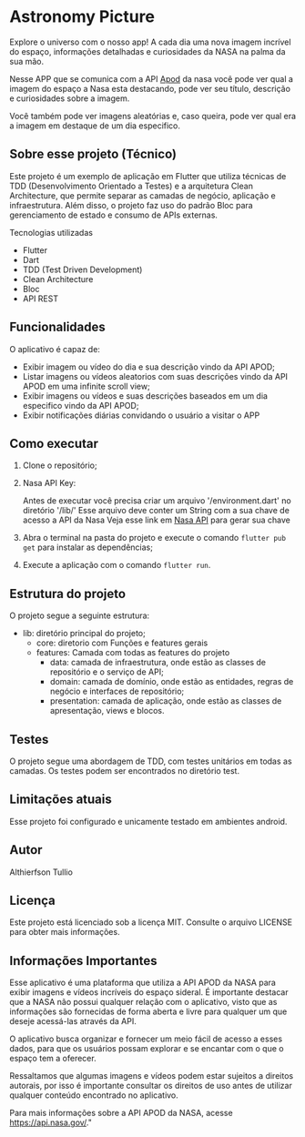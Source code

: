 # Astronomy Picture

Explore o universo com o nosso app! A cada dia uma nova imagem incrível do espaço, informações detalhadas e curiosidades da NASA na palma da sua mão.

Nesse APP que se comunica com a API [Apod](https://api.nasa.gov/) da nasa você pode ver qual a imagem do espaço a Nasa esta destacando, pode ver seu título, descrição e curiosidades sobre a imagem.

Você também pode ver imagens aleatórias e, caso queira, pode ver qual era a imagem em destaque de um dia especifico.

## Sobre esse projeto (Técnico)

Este projeto é um exemplo de aplicação em Flutter que utiliza técnicas de TDD (Desenvolvimento Orientado a Testes) e a arquitetura Clean Architecture, que permite separar as camadas de negócio, aplicação e infraestrutura. Além disso, o projeto faz uso do padrão Bloc para gerenciamento de estado e consumo de APIs externas.

Tecnologias utilizadas
- Flutter
- Dart
- TDD (Test Driven Development)
- Clean Architecture
- Bloc
- API REST

## Funcionalidades
O aplicativo é capaz de:

- Exibir imagem ou vídeo do dia e sua descrição vindo da API APOD;
- Listar imagens ou vídeos aleatorios com suas descrições vindo da API APOD em uma infinite scroll view;
- Exibir imagens ou vídeos e suas descrições baseados em um dia especifico vindo da API APOD;
- Exibir notificações diárias convidando o usuário a visitar o APP

## Como executar
1. Clone o repositório;
2. Nasa API Key:

      Antes de executar você precisa criar um arquivo '/environment.dart' no diretório '/lib/'
      Esse arquivo deve conter um String com a sua chave de acesso a API da Nasa
      Veja esse link em [Nasa API](https://api.nasa.gov/) para gerar sua chave

3. Abra o terminal na pasta do projeto e execute o comando ```flutter pub get``` para instalar as dependências;
4. Execute a aplicação com o comando ```flutter run```.

## Estrutura do projeto
O projeto segue a seguinte estrutura:

- lib: diretório principal do projeto;
  - core: diretorio com Funções e features gerais
  - features: Camada com todas as features do projeto
    - data: camada de infraestrutura, onde estão as classes de repositório e o serviço de API;
    - domain: camada de domínio, onde estão as entidades, regras de negócio e interfaces de repositório;
    - presentation: camada de aplicação, onde estão as classes de apresentação, views e blocos.

## Testes
O projeto segue uma abordagem de TDD, com testes unitários em todas as camadas. Os testes podem ser encontrados no diretório test.

## Limitações atuais
Esse projeto foi configurado e unicamente testado em ambientes android.

## Autor
Althierfson Tullio

## Licença
Este projeto está licenciado sob a licença MIT. Consulte o arquivo LICENSE para obter mais informações.

## Informações Importantes
Esse aplicativo é uma plataforma que utiliza a API APOD da NASA para exibir imagens e vídeos incríveis do espaço sideral. É importante destacar que a NASA não possui qualquer relação com o aplicativo, visto que as informações são fornecidas de forma aberta e livre para qualquer um que deseje acessá-las através da API.

O aplicativo busca organizar e fornecer um meio fácil de acesso a esses dados, para que os usuários possam explorar e se encantar com o que o espaço tem a oferecer.

Ressaltamos que algumas imagens e vídeos podem estar sujeitos a direitos autorais, por isso é importante consultar os direitos de uso antes de utilizar qualquer conteúdo encontrado no aplicativo.

Para mais informações sobre a API APOD da NASA, acesse https://api.nasa.gov/."
